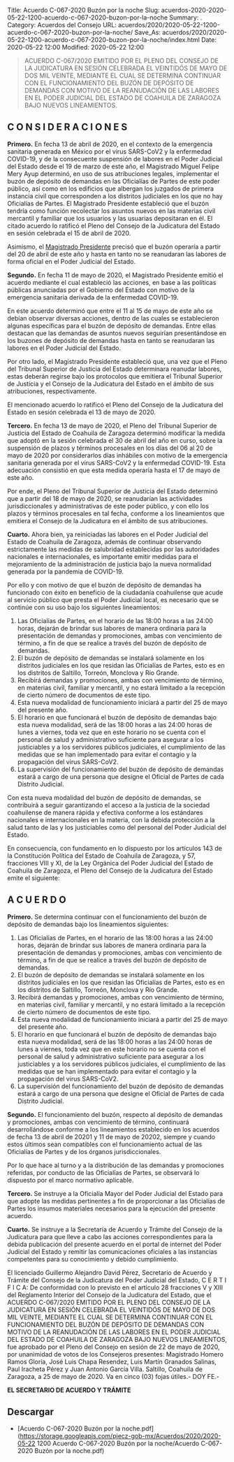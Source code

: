 Title: Acuerdo C-067-2020 Buzón por la noche
Slug: acuerdos-2020-2020-05-22-1200-acuerdo-c-067-2020-buzon-por-la-noche
Summary: .
Category: Acuerdos del Consejo
URL: acuerdos/2020/2020-05-22-1200-acuerdo-c-067-2020-buzon-por-la-noche/
Save_As: acuerdos/2020/2020-05-22-1200-acuerdo-c-067-2020-buzon-por-la-noche/index.html
Date: 2020-05-22 12:00
Modified: 2020-05-22 12:00


> ACUERDO C-067/2020 EMITIDO POR EL PLENO DEL CONSEJO DE LA JUDICATURA EN SESIÓN CELEBRADA EL VEINTIDÓS DE MAYO DE DOS MIL VEINTE, MEDIANTE EL CUAL SE DETERMINA CONTINUAR CON EL FUNCIONAMIENTO DEL BUZÓN DE DEPÓSITO DE DEMANDAS CON MOTIVO DE LA REANUDACIÓN DE LAS LABORES EN EL PODER JUDICIAL DEL ESTADO DE COAHUILA DE ZARAGOZA BAJO NUEVOS LINEAMIENTOS.

## C O N S I D E R A C I O N E S

**Primero.** En fecha 13 de abril de 2020, en el contexto de la emergencia sanitaria generada en México por el virus SARS-CoV2 y la enfermedad COVID-19, y de la consecuente suspensión de labores en el Poder Judicial del Estado desde el 19 de marzo de este año, el Magistrado Miguel Felipe Mery Ayup determinó, en uso de sus atribuciones legales, implementar el buzón de depósito de demandas en las Oficialías de Partes de este poder público, así como en los edificios que albergan los juzgados de primera instancia civil que corresponden a los distritos judiciales en los que no hay Oficialías de Partes. El Magistrado Presidente estableció que el buzón tendría como función recolectar los asuntos nuevos en las materias civil mercantil y familiar que los usuarios y las usuarias depositaran en él. El citado acuerdo lo ratificó el Pleno del Consejo de la Judicatura del Estado en sesión celebrada el 15 de abril de 2020.

Asimismo, el [Magistrado Presidente](https://www.pjecz.gob.mx) precisó que el buzón operaría a partir del 20 de abril de este año y hasta en tanto no se reanudaran las labores de forma oficial en el Poder Judicial del Estado.

**Segundo.** En fecha 11 de mayo de 2020, el Magistrado Presidente emitió el acuerdo mediante el cual estableció las acciones, en base a las políticas públicas anunciadas por el Gobierno del Estado con motivo de la emergencia sanitaria derivada de la enfermedad COVID-19.

En este acuerdo determinó que entre el 11 al 15 de mayo de este año se debían observar diversas acciones, dentro de las cuales se establecieron algunas específicas para el buzón de depósito de demandas. Entre ellas destacan que las demandas de asuntos nuevos seguirían presentándose en los buzones de depósito de demandas hasta en tanto se reanudaran las labores en el Poder Judicial del Estado.

Por otro lado, el Magistrado Presidente estableció que, una vez que el Pleno del Tribunal Superior de Justicia del Estado determinara reanudar labores, estas deberán regirse bajo los protocolos que emitiera el Tribunal Superior de Justicia y el Consejo de la Judicatura del Estado en el ámbito de sus atribuciones, respectivamente.

El mencionado acuerdo lo ratificó el Pleno del Consejo de la Judicatura del Estado en sesión celebrada el 13 de mayo de 2020.

**Tercero.** En fecha 13 de mayo de 2020, el Pleno del Tribunal Superior de Justicia del Estado de Coahuila de Zaragoza determinó modificar la medida que adoptó en la sesión celebrada el 30 de abril del año en curso, sobre la suspensión de plazos y términos procesales en los días del 06 al 20 de mayo de 2020 por considerarlos días inhábiles con motivo de la emergencia sanitaria generada por el virus SARS-CoV2 y la enfermedad COVID-19. Esta adecuación consistió en que esta medida operaría hasta el 17 de mayo de este año.

Por ende, el Pleno del Tribunal Superior de Justicia del Estado determinó que a partir del 18 de mayo de 2020, se reanudarían las actividades jurisdiccionales y administrativas de este poder público, y con ello los plazos y términos procesales en tal fecha, conforme a los lineamientos que emitiera el Consejo de la Judicatura en el ámbito de sus atribuciones.

**Cuarto.**  Ahora bien, ya reiniciadas las labores en el Poder Judicial del Estado de Coahuila de Zaragoza, además de continuar observando estrictamente las medidas de salubridad establecidas por las autoridades nacionales e internacionales, es importante emitir medidas para el mejoramiento de la administración de justicia bajo la nueva normalidad generada por la pandemia de COVID-19.

Por ello y con motivo de que el buzón de depósito de demandas ha funcionado con éxito en beneficio de la ciudadanía coahuilense que acude al servicio público que presta el Poder Judicial local, es necesario que se continúe con su uso bajo los siguientes lineamientos:

1. Las Oficialías de Partes, en el horario de las 18:00 horas a las 24:00 horas, dejarán de brindar sus labores de manera ordinaria para la presentación de demandas y promociones, ambas con vencimiento de término, a fin de que se realice a través del buzón de depósito de demandas.
2. El buzón de depósito de demandas se instalará solamente en los distritos judiciales en los que residan las Oficialías de Partes, esto es en los distritos de Saltillo, Torreón, Monclova y Río Grande.
3. Recibirá demandas y promociones, ambas con vencimiento de término, en materias civil, familiar y mercantil, y no estará limitado a la recepción de cierto número de documentos de este tipo.
4. Esta nueva modalidad de funcionamiento iniciará a partir del 25 de mayo del presente año.
5. El horario en que funcionará el buzón de depósito de demandas bajo esta nueva modalidad, será de las 18:00 horas a las 24:00 horas de lunes a viernes, toda vez que en este horario no se cuenta con el personal de salud y administrativo suficiente para asegurar a los justiciables y a los servidores públicos judiciales, el cumplimiento de las medidas que se han implementado para evitar el contagio y la propagación del virus SARS-CoV2.
6. La supervisión del funcionamiento del buzón de depósito de demandas estará a cargo de una persona que designe el Oficial de Partes de cada Distrito Judicial.

Con esta nueva modalidad del buzón de depósito de demandas, se contribuirá a seguir garantizando el acceso a la justicia de la sociedad coahuilense de manera rápida y efectiva conforme a los estándares nacionales e internacionales en la materia, con la debida protección a la salud tanto de las y los justiciables como del personal del Poder Judicial del Estado.

En consecuencia, con fundamento en lo dispuesto por los artículos 143 de la Constitución Política del Estado de Coahuila de Zaragoza, y 57, fracciones VIII y XI, de la Ley Orgánica del Poder Judicial del Estado de Coahuila de Zaragoza, el Pleno del Consejo de la Judicatura del Estado emite el siguiente:

## A C U E R D O

**Primero.** Se determina continuar con el funcionamiento del buzón de depósito de demandas bajo los lineamientos siguientes:

1. Las Oficialías de Partes, en el horario de las 18:00 horas a las 24:00 horas, dejarán de brindar sus labores de manera ordinaria para la presentación de demandas y promociones, ambas con vencimiento de término, a fin de que se realice a través del buzón de depósito de demandas.
2. El buzón de depósito de demandas se instalará solamente en los distritos judiciales en los que residan las Oficialías de Partes, esto es en los distritos de Saltillo, Torreón, Monclova y Río Grande.
3. Recibirá demandas y promociones, ambas con vencimiento de término, en materias civil, familiar y mercantil, y no estará limitado a la recepción de cierto número de documentos de este tipo.
4. Esta nueva modalidad de funcionamiento iniciará a partir del 25 de mayo del presente año.
5. El horario en que funcionará el buzón de depósito de demandas bajo esta nueva modalidad, será de las 18:00 horas a las 24:00 horas de lunes a viernes, toda vez que en este horario no se cuenta con el personal de salud y administrativo suficiente para asegurar a los justiciables y a los servidores públicos judiciales, el cumplimiento de las medidas que se han implementado para evitar el contagio y la propagación del virus SARS-CoV2.
6. La supervisión del funcionamiento del buzón de depósito de demandas estará a cargo de una persona que designe el Oficial de Partes de cada Distrito Judicial.

**Segundo.** El funcionamiento del buzón, respecto al depósito de demandas y promociones, ambas con vencimiento de término, continuará desarrollándose conforme a los lineamientos establecido en los acuerdos de fecha 13 de abril de 20201 y 11 de mayo de 20202, siempre y cuando estos últimos sean compatibles con el funcionamiento actual de las Oficialías de Partes y de los órganos jurisdiccionales.

Por lo que hace al turno y a la distribución de las demandas y promociones referidas, por conducto de las Oficialías de Partes, se observará lo dispuesto por el marco normativo aplicable.

**Tercero.** Se instruye a la Oficialía Mayor del Poder Judicial del Estado para que adopte las medidas pertinentes a fin de proporcionar a las Oficialías de Partes los insumos materiales necesarios para la ejecución del presente acuerdo.

**Cuarto.** Se instruye a la Secretaría de Acuerdo y Trámite del Consejo de la Judicatura para que lleve a cabo las acciones correspondientes para la debida publicación del presente acuerdo en el portal de internet del Poder Judicial del Estado y remitir las comunicaciones oficiales a las instancias competentes para su conocimiento y debido cumplimiento.

El licenciado Guillermo Alejandro David Pérez, Secretario de Acuerdo y Trámite del Consejo de la Judicatura del Poder Judicial del Estado, C E R T I F I C A: De conformidad con lo previsto en el artículo 28 fracciones V y XIII del Reglamento Interior del Consejo de la Judicatura del Estado, que el ACUERDO C-067/2020 EMITIDO POR EL PLENO DEL CONSEJO DE LA JUDICATURA EN SESIÓN CELEBRADA EL VEINTIDÓS DE MAYO DE DOS MIL VEINTE, MEDIANTE EL CUAL SE DETERMINA CONTINUAR CON EL FUNCIONAMIENTO DEL BUZÓN DE DEPÓSITO DE DEMANDAS CON MOTIVO DE LA REANUDACIÓN DE LAS LABORES EN EL PODER JUDICIAL DEL ESTADO DE COAHUILA DE ZARAGOZA BAJO NUEVOS LINEAMIENTOS, fue aprobado por el Pleno del Consejo en sesión de 22 de mayo de 2020, por unanimidad de votos de los Consejeros presentes: Magistrado Homero Ramos Gloria, José Luis Chapa Resendez, Luis Martín Granados Salinas, Paul Iracheta Pérez y Juan Antonio García Villa. Saltillo, Coahuila de Zaragoza, a 25 de mayo de 2020. Va en cinco (03) fojas útiles.- DOY FE.-

**EL SECRETARIO DE ACUERDO Y TRÁMITE**



## Descargar


* [Acuerdo C-067-2020 Buzón por la noche.pdf](https://storage.googleapis.com/pjecz-gob-mx/Acuerdos/2020/2020-05-22 1200 Acuerdo C-067-2020 Buzón por la noche/Acuerdo C-067-2020 Buzón por la noche.pdf)


